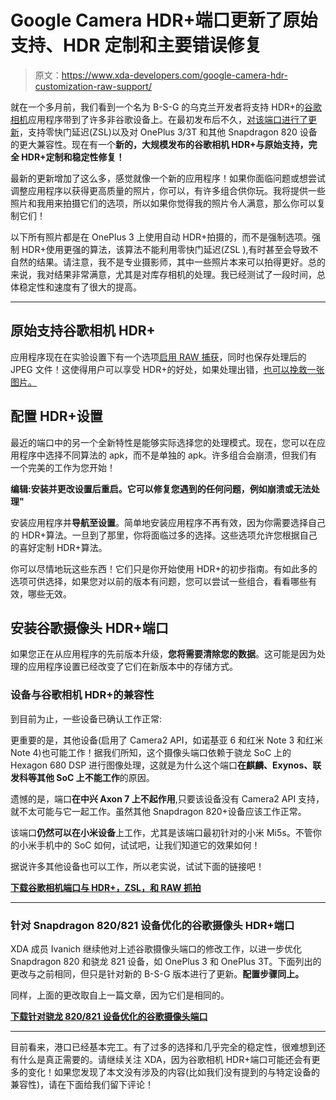 # Google Camera HDR+端口更新了原始支持、HDR 定制和主要错误修复

> 原文：<https://www.xda-developers.com/google-camera-hdr-customization-raw-support/>

就在一个多月前，我们看到一个名为 B-S-G 的乌克兰开发者将支持 HDR+的[谷歌相机](https://www.xda-developers.com/google-camera-hdr-ported/)应用程序带到了许多非谷歌设备上。在最初发布后不久，[对该端口进行了更新](https://www.xda-developers.com/google-camera-updated-zero-shutter-lag-xiaomi/)，支持零快门延迟(ZSL)以及对 OnePlus 3/3T 和其他 Snapdragon 820 设备的更大兼容性。现在有一个**新的，大规模发布的谷歌相机 HDR+与原始支持，完全 HDR+定制和稳定性修复！**

最新的更新增加了这么多，感觉就像一个新的应用程序！如果你面临问题或想尝试调整应用程序以获得更高质量的照片，你可以，有许多组合供你玩。我将提供一些照片和我用来拍摄它们的选项，所以如果你觉得我的照片令人满意，那么你可以复制它们！

以下所有照片都是在 OnePlus 3 上使用自动 HDR+拍摄的，而不是强制选项。强制 HDR+使用更强的算法，该算法不能利用零快门延迟(ZSL ),有时甚至会导致不自然的结果。请注意，我不是专业摄影师，其中一些照片本来可以拍得更好。总的来说，我对结果非常满意，尤其是对库存相机的处理。我已经测试了一段时间，总体稳定性和速度有了很大的提高。

* * *

## 原始支持谷歌相机 HDR+

应用程序现在在实验设置下有一个选项[启用 RAW 捕获](https://www.xda-developers.com/the-promise-of-raw-smartphone-photography/)，同时也保存处理后的 JPEG 文件！这使得用户可以享受 HDR+的好处，如果处理出错，[也可以挽救一张图片。](https://www.xda-developers.com/a-guide-to-editing-raw-photography/)

## 配置 HDR+设置

最近的端口中的另一个全新特性是能够实际选择您的处理模式。现在，您可以在应用程序中选择不同算法的 apk，而不是单独的 apk。许多组合会崩溃，但我们有一个完美的工作为您开始！

**编辑:安装并更改设置后重启。它可以修复您遇到的任何问题，例如崩溃或无法处理"**

安装应用程序并**导航至设置**。简单地安装应用程序不再有效，因为你需要选择自己的 HDR+算法。一旦到了那里，你将面临过多的选择。这些选项允许您根据自己的喜好定制 HDR+算法。

你可以尽情地玩这些东西！它们只是你开始使用 HDR+的初步指南。有如此多的选项可供选择，如果您对以前的版本有问题，您可以尝试一些组合，看看哪些有效，哪些无效。

## 安装谷歌摄像头 HDR+端口

如果您正在从应用程序的先前版本升级，**您将需要清除您的数据**。这可能是因为处理的应用程序设置已经改变了它们在新版本中的存储方式。

### 设备与谷歌相机 HDR+的兼容性

到目前为止，一些设备已确认工作正常:

更重要的是，其他设备(启用了 Camera2 API，如诺基亚 6 和红米 Note 3 和红米 Note 4)也可能工作！据我们所知，这个摄像头端口依赖于骁龙 SoC 上的 Hexagon 680 DSP 进行图像处理，这就是为什么这个端口**在麒麟、Exynos、联发科等其他 SoC 上不能工作**的原因。

遗憾的是，端口**在中兴 Axon 7 上不起作用**,只要该设备没有 Camera2 API 支持，就不太可能与它一起工作。虽然其他 Snapdragon 820+设备应该工作正常。

该端口**仍然可以在小米设备**上工作，尤其是该端口最初针对的小米 Mi5s。不管你的小米手机中的 SoC 如何，试试吧，让我们知道它的效果如何！

据说许多其他设备也可以工作，所以老实说，试试下面的链接吧！

[**下载谷歌相机端口与 HDR+，ZSL，和 RAW 抓拍**](https://www.androidfilehost.com/?fid=817906626617934890)

* * *

### 针对 Snapdragon 820/821 设备优化的谷歌摄像头 HDR+端口

XDA 成员 Ivanich 继续他对上述谷歌摄像头端口的修改工作，以进一步优化 Snapdragon 820 和骁龙 821 设备，如 OnePlus 3 和 OnePlus 3T。下面列出的更改与之前相同，但只是针对新的 B-S-G 版本进行了更新。**配置步骤同上。**

同样，上面的更改取自上一篇文章，因为它们是相同的。

[**下载针对骁龙 820/821 设备优化的谷歌摄像头端口**](https://www.androidfilehost.com/?fid=962021903579481168)

* * *

目前看来，港口已经基本完工。有了过多的选择和几乎完全的稳定性，很难想到还有什么是真正需要的。请继续关注 XDA，因为谷歌相机 HDR+端口可能还会有更多的变化！如果您发现了本文没有涉及的内容(比如我们没有提到的与特定设备的兼容性)，请在下面给我们留下评论！